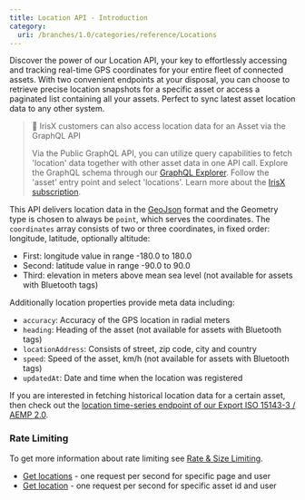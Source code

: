 ```yaml
---
title: Location API - Introduction
category:
  uri: /branches/1.0/categories/reference/Locations
---
```

Discover the power of our Location API, your key to effortlessly accessing and tracking real-time GPS coordinates for your entire fleet of connected assets.
With two convenient endpoints at your disposal, you can choose to retrieve precise location snapshots for a specific asset or access a paginated list containing all your assets.
Perfect to sync latest asset location data to any other system.

> 📘 IrisX customers can also access location data for an Asset via the GraphQL API
>
> Via the Public GraphQL API, you can utilize query capabilities to fetch 'location' data together with other asset data in one API call. Explore the GraphQL schema through our [GraphQL Explorer](https://apps.iris.trackunit.com/graphql-public-viewer/). Follow the 'asset' entry point and select 'locations'. Learn more about the [IrisX subscription](https://developers.trackunit.com/docs/irisx-overview).

This API delivers location data in the [GeoJson](https://geojson.org/) format and the Geometry type is chosen to always be `point`, which serves the coordinates.
The `coordinates` array consists of two or three coordinates, in fixed order: longitude, latitude, optionally altitude:
- First: longitude value in range -180.0 to 180.0
- Second: latitude value in range -90.0 to 90.0
- Third: elevation in meters above mean sea level (not available for assets with Bluetooth tags)

Additionally location properties provide meta data including:
- `accuracy`: Accuracy of the GPS location in radial meters
- `heading`: Heading of the asset (not available for assets with Bluetooth tags)
- `locationAddress`: Consists of street, zip code, city and country
- `speed`: Speed of the asset, km/h (not available for assets with Bluetooth tags)
- `updatedAt`: Date and time when the location was registered

If you are interested in fetching historical location data for a certain asset, then check out the [location time-series endpoint of our Export ISO 15143-3 / AEMP 2.0](https://developers.trackunit.com/reference/getlocationtimeseries).

### Rate Limiting
To get more information about rate limiting see [Rate & Size Limiting](https://developers.trackunit.com/reference/rate-limit).
* [Get locations](https://developers.trackunit.com/reference/getlocations) - one request per second for specific page and user
* [Get location](https://developers.trackunit.com/reference/getlocation) - one request per second for specific asset id and user
